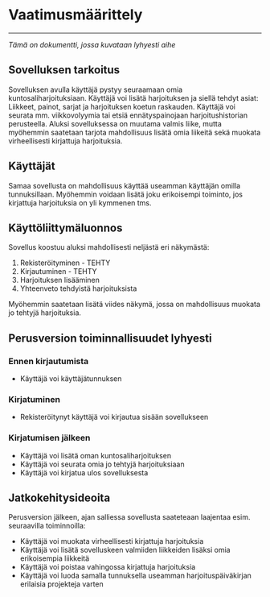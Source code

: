 # Vaatimusmäärittely
---
*Tämä on dokumentti, jossa kuvataan lyhyesti aihe*

## Sovelluksen tarkoitus
Sovelluksen avulla käyttäjä pystyy seuraamaan omia kuntosaliharjoituksiaan. Käyttäjä voi lisätä harjoituksen ja siellä tehdyt asiat: Liikkeet, painot, sarjat ja harjoituksen koetun raskauden.
Käyttäjä voi seurata mm. viikkovolyymia tai etsiä ennätyspainojaan harjoitushistorian perusteella. Aluksi sovelluksessa on muutama valmis liike, mutta myöhemmin saatetaan tarjota mahdollisuus lisätä omia liikeitä sekä muokata virheellisesti kirjattuja harjoituksia.

## Käyttäjät
Samaa sovellusta on mahdollisuus käyttää useamman käyttäjän omilla tunnuksillaan. Myöhemmin voidaan lisätä joku erikoisempi toiminto, jos kirjattuja harjoituksia on yli kymmenen tms.

## Käyttöliittymäluonnos
Sovellus koostuu aluksi mahdollisesti neljästä eri näkymästä:

1.  Rekisteröityminen - TEHTY
2.  Kirjautuminen - TEHTY
3.  Harjoituksen lisääminen
4.  Yhteenveto tehdyistä harjoituksista

Myöhemmin saatetaan lisätä viides näkymä, jossa on mahdollisuus muokata jo tehtyjä harjoituksia.

## Perusversion toiminnallisuudet lyhyesti

### Ennen kirjautumista
- Käyttäjä voi käyttäjätunnuksen

### Kirjatuminen
- Rekisteröitynyt käyttäjä voi kirjautua sisään sovellukseen

### Kirjatumisen jälkeen
- Käyttäjä voi lisätä oman kuntosaliharjoituksen
- Käyttäjä voi seurata omia jo tehtyjä harjoituksiaan
- Käyttäjä voi kirjatua ulos sovelluksesta

## Jatkokehitysideoita
Perusversion jälkeen, ajan salliessa sovellusta saateteaan laajentaa esim. seuraavilla toiminnoilla:
- Käyttäjä voi muokata virheellisesti kirjattuja harjoituksia
- Käyttäjä voi lisätä sovelluskeen valmiiden liikkeiden lisäksi omia erikoisempia liikkeitä
- Käyttäjä voi poistaa vahingossa kirjattuja harjoituksia
- Käyttäjä voi luoda samalla tunnuksella useamman harjoituspäiväkirjan erilaisia projekteja varten

